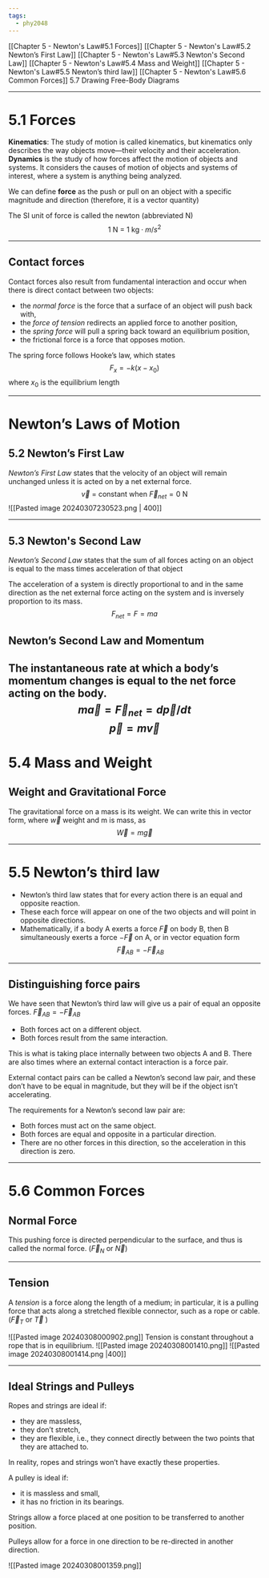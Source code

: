 ```yaml
---
tags:
  - phy2048
---
```


[[Chapter 5 - Newton's Law#5.1 Forces]]
[[Chapter 5 - Newton's Law#5.2 Newton’s First Law]]
[[Chapter 5 - Newton's Law#5.3 Newton's Second Law]]
[[Chapter 5 - Newton's Law#5.4 Mass and Weight]]
[[Chapter 5 - Newton's Law#5.5 Newton’s third law]]
[[Chapter 5 - Newton's Law#5.6 Common Forces]]
5.7 Drawing Free-Body Diagrams

---
# 5.1 Forces

**Kinematics**: The study of motion is called kinematics, but kinematics only describes the way objects move—their velocity and their acceleration.
**Dynamics** is the study of how forces affect the motion of objects and systems. It considers the causes of motion of objects and systems of interest, where a system is anything being analyzed.

We can define **force** as the push or pull on an object with a specific magnitude and direction (therefore, it is a vector quantity)

The SI unit of force is called the newton (abbreviated N)
$$\text{1 N = 1 kg} \cdot m / s^{2}$$

---
## Contact forces

Contact forces also result from fundamental interaction and occur when there is direct contact between two objects:
- the *normal force* is the force that a surface of an object will push back with,
- the *force of tension* redirects an applied force to another position,
- the *spring force* will pull a spring back toward an equilibrium position, 
- the frictional force is a force that opposes motion.

The spring force follows Hooke’s law, which states
$$F_{x}= -k(x - x_{0})$$
where $x_{0}$ is the equilibrium length

---
# Newton’s Laws of Motion

## 5.2 Newton’s First Law

_Newton’s First Law_ states that the velocity of an object will remain unchanged unless it is acted on by a net external force.
 $$\vec{v} \text{ = constant when  } \vec{F}_{net} = \text{0 N}$$
![[Pasted image 20240307230523.png | 400]]

---

## 5.3 Newton's Second Law
_Newton’s Second Law_ states that the sum of all forces acting on an object is equal to the mass times acceleration of that object

The acceleration of a system is directly proportional to and in the same direction as the net external force acting on the system and is inversely proportion to its mass.
$$F_{net}= F = ma$$
## Newton’s Second Law and Momentum

The instantaneous rate at which a body’s momentum changes is equal to the net force acting on the body.
$$m\vec{a} = \vec{F}_{net} = d\vec{p}/dt$$
$$\vec{p} = m\vec{v}$$
---
# 5.4 Mass and Weight
## Weight and Gravitational Force

The gravitational force on a mass is its weight. We can write this in vector form, where $\vec{w}$ weight and m is mass, as
$$\vec{W} = m\vec{g}$$

---
# 5.5 Newton’s third law
- Newton’s third law states that for every action there is an equal and opposite reaction.
- These each force will appear on one of the two objects and will point in opposite directions.
- Mathematically, if a body A exerts a force $\vec{F}$ on body B, then B simultaneously exerts a force $-\vec{F}$ on A, or in vector equation form
$$\vec{F}_{AB}= -\vec{F}_{AB}  $$

---
## Distinguishing force pairs
We have seen that Newton’s third law will give us a pair of equal an opposite forces. $\vec{F}_{AB}= -\vec{F}_{AB}$ 
- Both forces act on a different object.
- Both forces result from the same interaction.

This is what is taking place internally between two objects A and B.
There are also times where an external contact interaction is a force pair.

External contact pairs can be called a Newton’s second law pair, and these don’t have to be equal in magnitude, but they will be if the object isn’t accelerating.

The requirements for a Newton’s second law pair are:
- Both forces must act on the same object.
- Both forces are equal and opposite in a particular direction.
- There are no other forces in this direction, so the acceleration in this direction is zero.
---
# 5.6 Common Forces
## Normal Force

This pushing force is directed perpendicular to the surface, and thus is called the normal force. ($\vec{F}_{N}$ or $\vec{N}$)

---
## Tension
A *tension* is a force along the length of a medium; in particular, it is a pulling force that acts along a stretched flexible connector, such as a rope or cable. ($\vec{F}_T$ or $\vec{T}$ )

![[Pasted image 20240308000902.png]]
Tension is constant throughout a rope that is in equilibrium.
![[Pasted image 20240308001410.png]]
![[Pasted image 20240308001414.png |400]]

---
## Ideal Strings and Pulleys

Ropes and strings are ideal if:
- they are massless,
- they don’t stretch,
- they are flexible, i.e., they connect directly between the two points that they are attached to.

In reality, ropes and strings won’t have exactly these properties.

A pulley is ideal if:
- it is massless and small,
- it has no friction in its bearings.

Strings allow a force placed at one position to be transferred to another position.

Pulleys allow for a force in one direction to be re-directed in another direction.

![[Pasted image 20240308001359.png]]